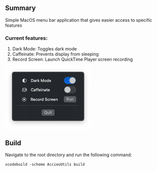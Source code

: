 ## Summary
Simple MacOS menu bar application that gives easier access to specific features

### Current features:
1. Dark Mode: Toggles dark mode
2. Caffeinate: Prevents display from sleeping
3. Record Screen: Launch QuickTime Player screen recording

![Preview](https://github.com/Accieo/accieo-utils/blob/main/preview.png)

## Build
Navigate to the root directory and run the following command:

```
xcodebuild -scheme AccieoUtils build
```
